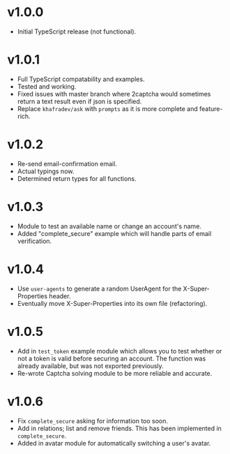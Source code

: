 # v1.0.0
* Initial TypeScript release (not functional).

# v1.0.1
* Full TypeScript compatability and examples.
* Tested and working.
* Fixed issues with master branch where 2captcha would sometimes return a text result even if json is specified.
* Replace ``khafradev/ask`` with ``prompts`` as it is more complete and feature-rich.

# v1.0.2
* Re-send email-confirmation email.
* Actual typings now.
* Determined return types for all functions.

# v1.0.3
* Module to test an available name or change an account's name.
* Added "complete_secure" example which will handle parts of email verification.

# v1.0.4
* Use ``user-agents`` to generate a random UserAgent for the X-Super-Properties header.
* Eventually move X-Super-Properties into its own file (refactoring).

# v1.0.5
* Add in ``test_token`` example module which allows you to test whether or not a token is valid before securing an account. The function was already available, but was not exported previously.
* Re-wrote Captcha solving module to be more reliable and accurate.

# v1.0.6
* Fix ``complete_secure`` asking for information too soon.
* Add in relations; list and remove friends. This has been implemented in ``complete_secure``.
* Added in avatar module for automatically switching a user's avatar.